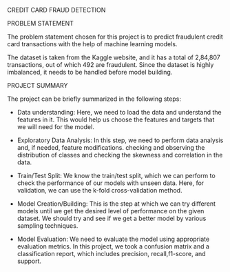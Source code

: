 CREDIT CARD FRAUD DETECTION

PROBLEM STATEMENT

The problem statement chosen for this project is to predict fraudulent credit card transactions with the help of machine learning models.

The dataset is taken from the Kaggle website, and it has a total of 2,84,807 transactions, out of which 492 are fraudulent. Since the dataset is highly imbalanced, it needs to be handled before model building.

PROJECT SUMMARY

The project can be briefly summarized in the following steps:

* Data understanding: Here, we need to load the data and understand the features in it. This would help us choose the features and targets that we will need for the model.

* Exploratory Data Analysis: In this step, we need to perform data analysis and, if needed, feature modifications. checking and observing the distribution of classes and checking the skewness and correlation in the data.

* Train/Test Split: We know the train/test split, which we can perform to check the performance of our models with unseen data. Here, for validation, we can use the k-fold cross-validation method.

* Model Creation/Building: This is the step at which we can try different models until we get the desired level of performance on the given dataset. We should try and see if we get a better model by various sampling techniques.

* Model Evaluation: We need to evaluate the model using appropriate evaluation metrics. In this project, we took a confusion matrix and a classification report, which includes precision, recall,f1-score, and support.
